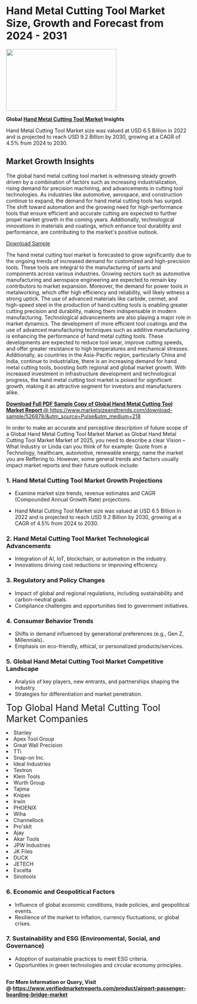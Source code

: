 <H1>Hand Metal Cutting Tool Market Size, Growth and Forecast from 2024 - 2031</H1><img class="aligncenter size-medium wp-image-584254" src="https://thirdeyenews.in/wp-content/uploads/2024/09/Global-Market-Research-300x168.jpeg" alt="" width="300" height="168" /><p><strong>Global&nbsp;<a href="https://www.marketsizeandtrends.com/download-sample/526878/&amp;utm_source=Pulse&amp;utm_medium=218">Hand Metal Cutting Tool Market</a> Insights</strong></p><p>Hand Metal Cutting Tool Market size was valued at USD 6.5 Billion in 2022 and is projected to reach USD 9.2 Billion by 2030, growing at a CAGR of 4.5% from 2024 to 2030.</p><p><h2>Market Growth Insights</h2> <p>The global hand metal cutting tool market is witnessing steady growth driven by a combination of factors such as increasing industrialization, rising demand for precision machining, and advancements in cutting tool technologies. As industries like automotive, aerospace, and construction continue to expand, the demand for hand metal cutting tools has surged. The shift toward automation and the growing need for high-performance tools that ensure efficient and accurate cutting are expected to further propel market growth in the coming years. Additionally, technological innovations in materials and coatings, which enhance tool durability and performance, are contributing to the market's positive outlook.</p> <p><a href="download_sample_link">Download Sample</a></p> <p>The hand metal cutting tool market is forecasted to grow significantly due to the ongoing trends of increased demand for customized and high-precision tools. These tools are integral to the manufacturing of parts and components across various industries. Growing sectors such as automotive manufacturing and aerospace engineering are expected to remain key contributors to market expansion. Moreover, the demand for power tools in metalworking, which offer high efficiency and reliability, will likely witness a strong uptick. The use of advanced materials like carbide, cermet, and high-speed steel in the production of hand cutting tools is enabling greater cutting precision and durability, making them indispensable in modern manufacturing. Technological advancements are also playing a major role in market dynamics. The development of more efficient tool coatings and the use of advanced manufacturing techniques such as additive manufacturing is enhancing the performance of hand metal cutting tools. These developments are expected to reduce tool wear, improve cutting speeds, and offer greater resistance to high temperatures and mechanical stresses. Additionally, as countries in the Asia-Pacific region, particularly China and India, continue to industrialize, there is an increasing demand for hand metal cutting tools, boosting both regional and global market growth. With increased investment in infrastructure development and technological progress, the hand metal cutting tool market is poised for significant growth, making it an attractive segment for investors and manufacturers alike.</p> <p><a href="get_more_link"></p><p><span class=""><strong>Download Full PDF Sample Copy of Global Hand Metal Cutting Tool Market Report</strong> @ <a href="https://www.marketsizeandtrends.com/download-sample/526878/&amp;utm_source=Pulse&amp;utm_medium=218" target="_blank">https://www.marketsizeandtrends.com/download-sample/526878/&amp;utm_source=Pulse&amp;utm_medium=218</a></span></p><p>In order to make an accurate and perceptive description of future scope of a Global&nbsp;Hand Metal Cutting Tool Market Market as Global&nbsp;Hand Metal Cutting Tool Market Market of 2025, you need to describe a clear Vision &ndash; What Industry or Linda can you think of for example: Quote from a Technology, healthcare, automotive, renewable energy, name the market you are Reffering to. However, some general trends and factors usually impact market reports and their future outlook include:</p><h3>1.&nbsp;<strong>Hand Metal Cutting Tool Market Growth Projections</strong></h3><ul><li>Examine market size trends, revenue estimates and CAGR (Compounded Annual Growth Rate) projections.</li><li><p>Hand Metal Cutting Tool Market size was valued at USD 6.5 Billion in 2022 and is projected to reach USD 9.2 Billion by 2030, growing at a CAGR of 4.5% from 2024 to 2030.</p></li></ul><h3>2.&nbsp;<strong>Hand Metal Cutting Tool Market Technological Advancements</strong></h3><ul><li>Integration of AI, IoT, blockchain, or automation in the industry.</li><li>Innovations driving cost reductions or improving efficiency.</li></ul><h3>3.&nbsp;<strong>Regulatory and Policy Changes</strong></h3><ul><li>Impact of global and regional regulations, including sustainability and carbon-neutral goals.</li><li>Compliance challenges and opportunities tied to government initiatives.</li></ul><h3>4.&nbsp;<strong>Consumer Behavior Trends</strong></h3><ul><li>Shifts in demand influenced by generational preferences (e.g., Gen Z, Millennials).</li><li>Emphasis on eco-friendly, ethical, or personalized products/services.</li></ul><h3>5.&nbsp;<strong>Global Hand Metal Cutting Tool Market Competitive Landscape</strong></h3><ul><li>Analysis of key players, new entrants, and partnerships shaping the industry.</li><li>Strategies for differentiation and market penetration.</li></ul><p data-pm-slice="1 1 []"><span style="color: inherit; font-family: inherit; font-size: 25px;">Top Global Hand Metal Cutting Tool Market Companies</span></p><div class="" data-test-id=""><p><li>Stanley</li><li> Apex Tool Group</li><li> Great Wall Precision</li><li> TTi</li><li> Snap-on Inc.</li><li> Ideal Industries</li><li> Textron</li><li> Klein Tools</li><li> Wurth Group</li><li> Tajima</li><li> Knipex</li><li> Irwin</li><li> PHOENIX</li><li> Wiha</li><li> Channellock</li><li> Pro'skit</li><li> Ajay</li><li> Akar Tools</li><li> JPW Industries</li><li> JK Files</li><li> DUCK</li><li> JETECH</li><li> Excelta</li><li> Sinotools</li></p></div><h3>6.&nbsp;<strong>Economic and Geopolitical Factors</strong></h3><ul><li>Influence of global economic conditions, trade policies, and geopolitical events.</li><li>Resilience of the market to inflation, currency fluctuations, or global crises.</li></ul><h3>7.&nbsp;<strong>Sustainability and ESG (Environmental, Social, and Governance)</strong></h3><ul><li>Adoption of sustainable practices to meet ESG criteria.</li><li>Opportunities in green technologies and circular economy principles.</li></ul><h2><strong style="font-size: 14px;">For More Information or Query, Visit @&nbsp;</strong><a style="background-color: #ffffff; font-size: 14px;" href="https://www.marketsizeandtrends.com/report/hand-metal-cutting-tool-market/" target="_blank">https://www.verifiedmarketreports.com/product/airport-passenger-boarding-bridge-market</a></h2>
